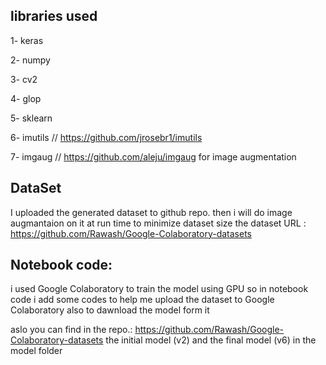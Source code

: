 ## libraries used
 1- keras 
 
 2- numpy
 
 3- cv2
 
 4- glop
 
 5- sklearn
 
 6- imutils // https://github.com/jrosebr1/imutils
 
 7- imgaug  // https://github.com/aleju/imgaug            for image augmentation

## DataSet
  I uploaded the generated dataset to github repo. then i will do image augmantaion on it at run time to minimize dataset size
  the dataset URL : https://github.com/Rawash/Google-Colaboratory-datasets

## Notebook code:
  i used Google Colaboratory to train the model using GPU so in notebook code i add some codes to help me upload the dataset to Google Colaboratory also to dawnload the model form it  

aslo you can find in the repo.:  https://github.com/Rawash/Google-Colaboratory-datasets the initial model (v2) and the final model (v6) in the model folder  
